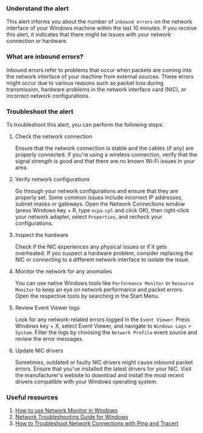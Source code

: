 ### Understand the alert

This alert informs you about the number of `inbound errors` on the network interface of your Windows machine within the last 10 minutes. If you receive this alert, it indicates that there might be issues with your network connection or hardware.

### What are inbound errors?

Inbound errors refer to problems that occur when packets are coming into the network interface of your machine from external sources. These errors might occur due to various reasons such as packet loss during transmission, hardware problems in the network interface card (NIC), or incorrect network configurations.

### Troubleshoot the alert

To troubleshoot this alert, you can perform the following steps:

1. Check the network connection

   Ensure that the network connection is stable and the cables (if any) are properly connected. If you're using a wireless connection, verify that the signal strength is good and that there are no known Wi-Fi issues in your area.

2. Verify network configurations

   Go through your network configurations and ensure that they are properly set. Some common issues include incorrect IP addresses, subnet masks or gateways. Open the Network Connections window (press Windows key + R, type `ncpa.cpl` and click OK), then right-click your network adapter, select `Properties`, and recheck your configurations.

3. Inspect the hardware

   Check if the NIC experiences any physical issues or if it gets overheated. If you suspect a hardware problem, consider replacing the NIC or connecting to a different network interface to isolate the issue.

4. Monitor the network for any anomalies

   You can use native Windows tools like `Performance Monitor` or `Resource Monitor` to keep an eye on network performance and packet errors. Open the respective tools by searching in the Start Menu.

5. Review Event Viewer logs

   Look for any network-related errors logged in the `Event Viewer`. Press Windows key + X, select Event Viewer, and navigate to `Windows Logs` > `System`. Filter the logs by choosing the `Network Profile` event source and review the error messages.

6. Update NIC drivers

   Sometimes, outdated or faulty NIC drivers might cause inbound packet errors. Ensure that you've installed the latest drivers for your NIC. Visit the manufacturer's website to download and install the most recent drivers compatible with your Windows operating system.

### Useful resources

1. [How to use Network Monitor in Windows](https://docs.microsoft.com/en-us/windows/client-management/troubleshoot-tcpip-network-monitor)
2. [Network Troubleshooting Guide for Windows](https://techcommunity.microsoft.com/t5/networking-blog/network-troubleshooting-guide-for-windows/ba-p/428114)
3. [How to Troubleshoot Network Connections with Ping and Tracert](https://www.windowscentral.com/how-troubleshoot-network-connection-ping-and-traceroute)